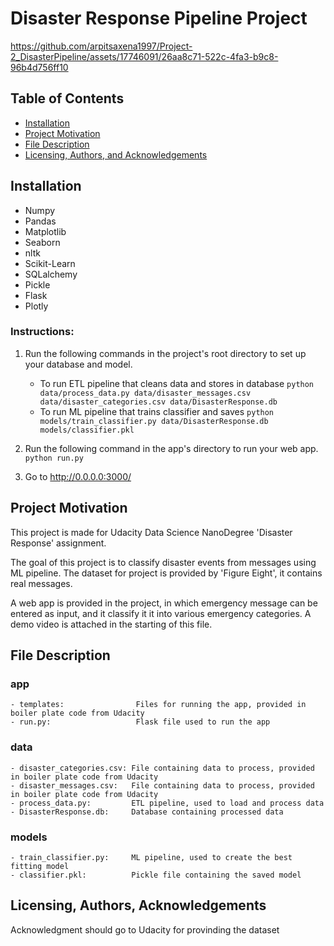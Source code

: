 # Disaster Response Pipeline Project

https://github.com/arpitsaxena1997/Project-2_DisasterPipeline/assets/17746091/26aa8c71-522c-4fa3-b9c8-96b4d756ff10

## Table of Contents
- [Installation](#installation)
- [Project Motivation](#motivation)
- [File Description](#file)
- [Licensing, Authors, and Acknowledgements](#licensing)

## Installation <a name="installation"></a>
- Numpy
- Pandas
- Matplotlib
- Seaborn
- nltk
- Scikit-Learn
- SQLalchemy
- Pickle
- Flask
- Plotly  

### Instructions:
1. Run the following commands in the project's root directory to set up your database and model.

    - To run ETL pipeline that cleans data and stores in database
        `python data/process_data.py data/disaster_messages.csv data/disaster_categories.csv data/DisasterResponse.db`
    - To run ML pipeline that trains classifier and saves
        `python models/train_classifier.py data/DisasterResponse.db models/classifier.pkl`

2. Run the following command in the app's directory to run your web app.
    `python run.py`

3. Go to http://0.0.0.0:3000/

## Project Motivation <a name="motivation"></a>
This project is made for Udacity Data Science NanoDegree 'Disaster Response' assignment.

The goal of this project is to classify disaster events from messages using ML pipeline. The dataset for project is provided by 'Figure Eight', it contains real messages.

A web app is provided in the project, in which emergency message can be entered as input, and it classify it it into various emergency categories. A demo video is attached in the starting of this file.

## File Description <a name="file"></a>
### app
    - templates:                Files for running the app, provided in boiler plate code from Udacity
    - run.py:                   Flask file used to run the app 

### data
    - disaster_categories.csv: File containing data to process, provided in boiler plate code from Udacity
    - disaster_messages.csv:   File containing data to process, provided in boiler plate code from Udacity
    - process_data.py:         ETL pipeline, used to load and process data
    - DisasterResponse.db:     Database containing processed data

### models
    - train_classifier.py:     ML pipeline, used to create the best fitting model
    - classifier.pkl:          Pickle file containing the saved model 

## Licensing, Authors, Acknowledgements<a name="licensing"></a>
Acknowledgment should go to Udacity for provinding the dataset



